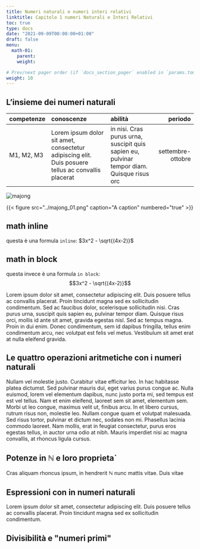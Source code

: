 ```yaml
---
title: Numeri naturali e numeri interi relativi
linktitle: Capitolo 1 numeri Naturali e Interi Relativi
toc: true
type: docs
date: "2021-09-09T00:00:00+01:00"
draft: false
menu:
  math-01:
    parent: 
    weight: 

# Prev/next pager order (if `docs_section_pager` enabled in `params.toml`)
weight: 10
---
```


## L’insieme dei numeri naturali

|competenze|conoscenze|abilità|periodo|
|:---|:---|:---|---:|
|M1, M2, M3|Lorem ipsum dolor sit amet, consectetur adipiscing elit. Duis posuere tellus ac convallis placerat|in nisi. Cras purus urna, suscipit quis sapien eu, pulvinar tempor diam. Quisque risus orc| settembre-ottobre|

![majong](../majong.jpg)

{{< figure src="../majong_01.png" caption="A caption" numbered="true" >}}

## math inline

questa è una formula `inline`: $3x^2 - \sqrt{(4x-2)}$

## math in block

questa invece è una formula `in block`:
$$3x^2 - \sqrt{(4x-2)}$$

Lorem ipsum dolor sit amet, consectetur adipiscing elit. Duis posuere tellus ac convallis placerat. Proin tincidunt magna sed ex sollicitudin condimentum. Sed ac faucibus dolor, scelerisque sollicitudin nisi. Cras purus urna, suscipit quis sapien eu, pulvinar tempor diam. Quisque risus orci, mollis id ante sit amet, gravida egestas nisl. Sed ac tempus magna. Proin in dui enim. Donec condimentum, sem id dapibus fringilla, tellus enim condimentum arcu, nec volutpat est felis vel metus. Vestibulum sit amet erat at nulla eleifend gravida.

## Le quattro operazioni aritmetiche con i numeri naturali

Nullam vel molestie justo. Curabitur vitae efficitur leo. In hac habitasse platea dictumst. Sed pulvinar mauris dui, eget varius purus congue ac. Nulla euismod, lorem vel elementum dapibus, nunc justo porta mi, sed tempus est est vel tellus. Nam et enim eleifend, laoreet sem sit amet, elementum sem. Morbi ut leo congue, maximus velit ut, finibus arcu. In et libero cursus, rutrum risus non, molestie leo. Nullam congue quam et volutpat malesuada. Sed risus tortor, pulvinar et dictum nec, sodales non mi. Phasellus lacinia commodo laoreet. Nam mollis, erat in feugiat consectetur, purus eros egestas tellus, in auctor urna odio at nibh. Mauris imperdiet nisi ac magna convallis, at rhoncus ligula cursus.

## Potenze in $\mathbb{N}$ e loro proprieta`

Cras aliquam rhoncus ipsum, in hendrerit $\mathbb{N}$ nunc mattis vitae. Duis vitae

## Espressioni con in numeri naturali

Lorem ipsum dolor sit amet, consectetur adipiscing elit. Duis posuere tellus ac convallis placerat. Proin tincidunt magna sed ex sollicitudin condimentum.

## Divisibilità e "numeri primi"
